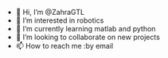 - 👋 Hi, I’m @ZahraGTL
- 👀 I’m interested in robotics
- 🌱 I’m currently learning matlab and python
- 💞️ I’m looking to collaborate on new projects
- 📫 How to reach me :by email
